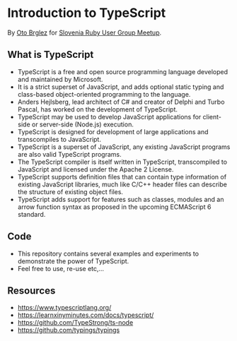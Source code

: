 # Introduction to TypeScript

By [Oto Brglez](https://github.com/otobrglez) for [Slovenia Ruby User Group Meetup](http://rug.si).

## What is TypeScript

- TypeScript is a free and open source programming language developed and maintained by Microsoft.
- It is a strict superset of JavaScript, and adds optional static typing and class-based object-oriented programming to the language.
- Anders Hejlsberg, lead architect of C# and creator of Delphi and Turbo Pascal, has worked on the development of TypeScript.
- TypeScript may be used to develop JavaScript applications for client-side or server-side (Node.js) execution.
- TypeScript is designed for development of large applications and transcompiles to JavaScript.
- TypeScript is a superset of JavaScript, any existing JavaScript programs are also valid TypeScript programs.
- The TypeScript compiler is itself written in TypeScript, transcompiled to JavaScript and licensed under the Apache 2 License.
- TypeScript supports definition files that can contain type information of existing JavaScript libraries, much like C/C++ header files can describe the structure of existing object files.
- TypeScript adds support for features such as classes, modules and an arrow function syntax as proposed in the upcoming ECMAScript 6 standard.

## Code

- This repository contains several examples and experiments to demonstrate the power of TypeScript.
- Feel free to use, re-use etc,...

## Resources

- https://www.typescriptlang.org/
- https://learnxinyminutes.com/docs/typescript/
- https://github.com/TypeStrong/ts-node
- https://github.com/typings/typings